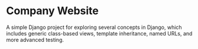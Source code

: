 # Company Website

A simple Django project for exploring several concepts in Django, which includes generic class-based views, template inheritance, named URLs, and more advanced testing.